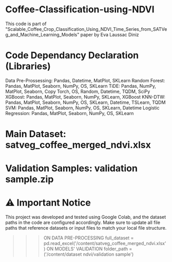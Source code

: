 # Coffee-Classification-using-NDVI
This code is part of "Scalable_Coffee_Crop_Classification_Using_NDVI_Time_Series_from_SATVeg_and_Machine_Learning_Models" paper by Eva Laussac Diniz

# Code Dependancy Declaration (Libraries)
Data Pre-Prossessing: Pandas, Datetime, MatPlot, SKLearn
Random Forest: Pandas, MatPlot, Seaborn, NumPy, OS, SKLearn
TiDE: Pandas, NumPy, MatPlot, Seaborn, Copy Torch, OS, Random, Datetime, TQDM, SciPy
XGBoost: Pandas, MatPlot, Seaborn, NumPy, SKLearn, XGBoost
KNN-DTW: Pandas, MatPlot, Seaborn, NumPy, OS, SKLearn, Datetime, TSLearn, TQDM
SVM: Pandas, MatPlot, Seaborn, NumPy, OS, SKLearn, Datetime
Logistic Regression: Pandas, MatPlot, Seaborn, NumPy, OS, SKLearn

# Main Dataset: satveg_coffee_merged_ndvi.xlsx
# Validation Samples: validation sample.zip

# ⚠️ Important Notice
This project was developed and tested using Google Colab, and the dataset paths in the code are configured accordingly.
Make sure to update all file paths that reference datasets or input files to match your local file structure.
>>> ON DATA PRE-PROCESSING
      full_dataset = pd.read_excel('/content/satveg_coffee_merged_ndvi.xlsx')
>>> ON MODELS' VALIDATION
      folder_path = ('/content/dataset ndvi/validation sample')
     
